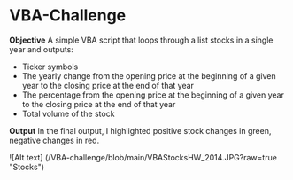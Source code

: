 # VBA-Challenge

**Objective**
A simple VBA script that loops through a list stocks in a single year and outputs:
- Ticker symbols
- The yearly change from the opening price at the beginning of a given year to the closing price at the end of that year
- The percentage from the opening price at the beginning of a given year to the closing price at the end of that year
- Total volume of the stock

**Output**
In the final output, I highlighted positive stock changes in green, negative changes in red. 

![Alt text] (/VBA-challenge/blob/main/VBAStocksHW_2014.JPG?raw=true "Stocks")

